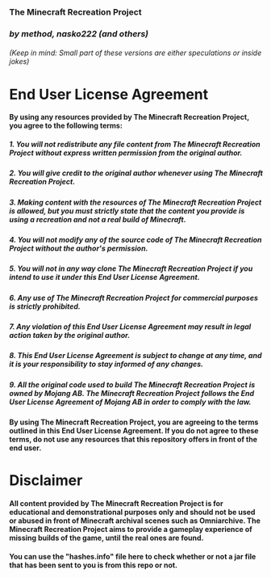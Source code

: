 ### **The Minecraft Recreation Project**
### *by method, nasko222 (and others)*

###### (Keep in mind: Small part of these versions are either speculations or inside jokes)


# End User License Agreement

#### By using any resources provided by The Minecraft Recreation Project, you agree to the following terms:

##### 1. You will not redistribute any file content from The Minecraft Recreation Project without express written permission from the original author.
##### 2. You will give credit to the original author whenever using The Minecraft Recreation Project.
##### 3. Making content with the resources of The Minecraft Recreation Project is allowed, but you must strictly state that the content you provide is using a recreation and not a real build of Minecraft.
##### 4. You will not modify any of the source code of The Minecraft Recreation Project without the author's permission.
##### 5. You will not in any way clone The Minecraft Recreation Project if you intend to use it under this End User License Agreement.
##### 6. Any use of The Minecraft Recreation Project for commercial purposes is strictly prohibited.
##### 7. Any violation of this End User License Agreement may result in legal action taken by the original author.
##### 8. This End User License Agreement is subject to change at any time, and it is your responsibility to stay informed of any changes.
##### 9. All the original code used to build The Minecraft Recreation Project is owned by Mojang AB. The Minecraft Recreation Project follows the End User License Agreement of Mojang AB in order to comply with the law. 

#### By using The Minecraft Recreation Project, you are agreeing to the terms outlined in this End User License Agreement. If you do not agree to these terms, do not use any resources that this repository offers in front of the end user.

# Disclaimer
#### All content provided by The Minecraft Recreation Project is for educational and demonstrational purposes only and should not be used or abused in front of Minecraft archival scenes such as Omniarchive. The Minecraft Recreation Project aims to provide a gameplay experience of missing builds of the game, until the real ones are found. 

#### You can use the "hashes.info" file here to check whether or not a jar file that has been sent to you is from this repo or not.
